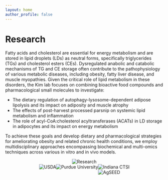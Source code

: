 ```yaml
---
layout: home
author_profile: false
---
```

<h1 class="title">Research</h1>

Fatty acids and cholesterol are essential for energy metabolism and are stored in lipid droplets (LDs) as neutral forms, specifically triglycerides (TGs) and cholesterol esters (CEs). Dysregulated anabolic and catabolic mechanisms of TG and CE storage often contribute to the pathophysiology of various metabolic diseases, including obesity, fatty liver disease, and muscle myopathies. Given the critical role of lipid metabolism in these disorders, the Kim lab focuses on combining bioactive food compounds and pharmacological small molecules to investigate:
* The dietary regulation of autophagy-lysosome-dependent adipose lipolysis and its impact on adiposity and muscle atrophy
* The effects of post-harvest processed parsnip on systemic lipid metabolism and inflammation
* The role of acyl-CoA:cholesterol acyltransferases (ACATs) in LD storage in adipocytes and its impact on energy metabolism


To achieve these goals and develop dietary and pharmacological strategies for ameliorating obesity and related chronic health conditions, we employ multidisciplinary approaches encompassing biochemical and multi-omics techniques across various in vitro and in vivo models.

<div class="research-fig" style="display:flex; margin:auto; justify-content:center;">
<img src="../assets/img/research.png" style="max-width: min(100%, 640px);" alt="Research">
</div>

<div class="funding-imgs" style="display:flex; margin:auto; justify-content:center;">
    <img src="../assets/img/usda.gif" alt="USDA" class="funding-img">
    <img src="../assets/img/purdue.jpg" alt="Purdue University" class="funding-img">
    <div style="display:flex; flex-direction:column;">
        <img src="../assets/img/indiana_ctsi.png" alt="Indiana CTSI" class="funding-img">
        <img src="../assets/img/agseed.png" alt="AgSEED" class="funding-img">
    </div>
</div>